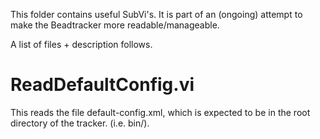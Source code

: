 This folder contains useful SubVi's. It is part of an (ongoing) attempt to make the Beadtracker more readable/manageable.

A list of files + description follows.

# ReadDefaultConfig.vi

This reads the file default-config.xml, which is expected to be in the root directory of the tracker. (i.e. bin/).
